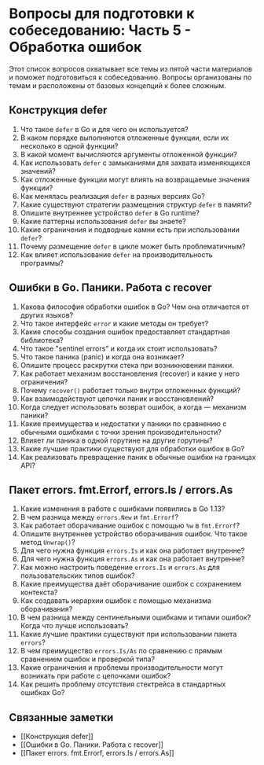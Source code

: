 # Вопросы для подготовки к собеседованию: Часть 5 - Обработка ошибок

Этот список вопросов охватывает все темы из пятой части материалов и поможет подготовиться к собеседованию. Вопросы организованы по темам и расположены от базовых концепций к более сложным.

## Конструкция defer

1. Что такое `defer` в Go и для чего он используется?
2. В каком порядке выполняются отложенные функции, если их несколько в одной функции?
3. В какой момент вычисляются аргументы отложенной функции?
4. Как использовать `defer` с замыканиями для захвата изменяющихся значений?
5. Как отложенные функции могут влиять на возвращаемые значения функции?
6. Как менялась реализация `defer` в разных версиях Go?
7. Какие существуют стратегии размещения структур `defer` в памяти?
8. Опишите внутреннее устройство `defer` в Go runtime?
9. Какие паттерны использования `defer` вы знаете?
10. Какие ограничения и подводные камни есть при использовании `defer`?
11. Почему размещение `defer` в цикле может быть проблематичным?
12. Как влияет использование `defer` на производительность программы?

## Ошибки в Go. Паники. Работа с recover

1. Какова философия обработки ошибок в Go? Чем она отличается от других языков?
2. Что такое интерфейс `error` и какие методы он требует?
3. Какие способы создания ошибок предоставляет стандартная библиотека?
4. Что такое "sentinel errors" и когда их стоит использовать?
5. Что такое паника (panic) и когда она возникает?
6. Опишите процесс раскрутки стека при возникновении паники.
7. Как работает механизм восстановления (recover) и какие у него ограничения?
8. Почему `recover()` работает только внутри отложенных функций?
9. Как взаимодействуют цепочки паник и восстановлений?
10. Когда следует использовать возврат ошибок, а когда — механизм паники?
11. Какие преимущества и недостатки у паники по сравнению с обычными ошибками с точки зрения производительности?
12. Влияет ли паника в одной горутине на другие горутины?
13. Какие лучшие практики существуют для обработки ошибок в Go?
14. Как реализовать превращение паник в обычные ошибки на границах API?

## Пакет errors. fmt.Errorf, errors.Is / errors.As

1. Какие изменения в работе с ошибками появились в Go 1.13?
2. В чем разница между `errors.New` и `fmt.Errorf`?
3. Как работает оборачивание ошибок с помощью `%w` в `fmt.Errorf`?
4. Опишите внутреннее устройство оборачивания ошибок. Что такое метод `Unwrap()`?
5. Для чего нужна функция `errors.Is` и как она работает внутренне?
6. Для чего нужна функция `errors.As` и как она работает внутренне?
7. Как можно настроить поведение `errors.Is` и `errors.As` для пользовательских типов ошибок?
8. Какие преимущества даёт оборачивание ошибок с сохранением контекста?
9. Как создавать иерархии ошибок с помощью механизма оборачивания?
10. В чем разница между сентинельными ошибками и типами ошибок? Когда что лучше использовать?
11. Какие лучшие практики существуют при использовании пакета `errors`?
12. В чем преимущество `errors.Is/As` по сравнению с прямым сравнением ошибок и проверкой типа?
13. Какие ограничения и проблемы производительности могут возникать при работе с цепочками ошибок?
14. Как решить проблему отсутствия стектрейса в стандартных ошибках Go?

## Связанные заметки

- [[Конструкция defer]]
- [[Ошибки в Go. Паники. Работа с recover]]
- [[Пакет errors. fmt.Errorf, errors.Is / errors.As]]
